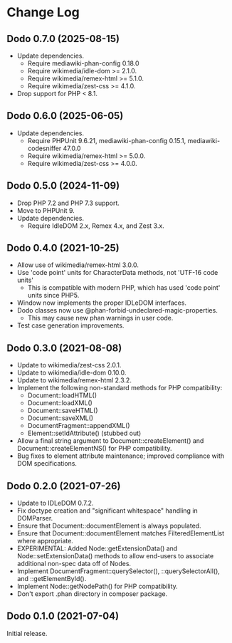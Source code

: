 # Change Log

## Dodo 0.7.0 (2025-08-15)
* Update dependencies.
  * Require mediawiki-phan-config 0.18.0
  * Require wikimedia/idle-dom >= 2.1.0.
  * Require wikimedia/remex-html >= 5.1.0.
  * Require wikimedia/zest-css >= 4.1.0.
* Drop support for PHP < 8.1.

## Dodo 0.6.0 (2025-06-05)
* Update dependencies.
  * Require PHPUnit 9.6.21, mediawiki-phan-config 0.15.1,
    mediawiki-codesniffer 47.0.0
  * Require wikimedia/remex-html >= 5.0.0.
  * Require wikimedia/zest-css >= 4.0.0.

## Dodo 0.5.0 (2024-11-09)
* Drop PHP 7.2 and PHP 7.3 support.
* Move to PHPUnit 9.
* Update dependencies.
  * Require IdleDOM 2.x, Remex 4.x, and Zest 3.x.

## Dodo 0.4.0 (2021-10-25)
* Allow use of wikimedia/remex-html 3.0.0.
* Use 'code point' units for CharacterData methods, not 'UTF-16 code units'
  * This is compatible with modern PHP, which has used 'code point' units
    since PHP5.
* Window now implements the proper IDLeDOM interfaces.
* Dodo classes now use @phan-forbid-undeclared-magic-properties.
  * This may cause new phan warnings in user code.
* Test case generation improvements.

## Dodo 0.3.0 (2021-08-08)
* Update to wikimedia/zest-css 2.0.1.
* Update to wikimedia/idle-dom 0.10.0.
* Update to wikimedia/remex-html 2.3.2.
* Implement the following non-standard methods for PHP compatibility:
  * Document::loadHTML()
  * Document::loadXML()
  * Document::saveHTML()
  * Document::saveXML()
  * DocumentFragment::appendXML()
  * Element::setIdAttribute() (stubbed out)
* Allow a final string argument to Document::createElement() and
  Document::createElementNS() for PHP compatibility.
* Bug fixes to element attribute maintenance; improved compliance with
  DOM specifications.

## Dodo 0.2.0 (2021-07-26)
* Update to IDLeDOM 0.7.2.
* Fix doctype creation and "significant whitespace" handling in DOMParser.
* Ensure that Document::documentElement is always populated.
* Ensure that Document::documentElement matches FilteredElementList where
  appropriate.
* EXPERIMENTAL: Added Node::getExtensionData() and Node::setExtensionData()
  methods to allow end-users to associate additional non-spec data off of
  Nodes.
* Implement DocumentFragment::querySelector(), ::querySelectorAll(), and
  ::getElementById().
* Implement Node::getNodePath() for PHP compatibility.
* Don't export .phan directory in composer package.

## Dodo 0.1.0 (2021-07-04)
Initial release.
